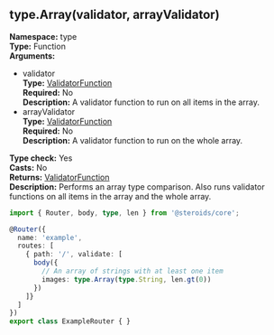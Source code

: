 ## type.Array(validator, arrayValidator)

**Namespace:** type  
**Type:** Function  
**Arguments:**
  - validator  
    **Type:** [ValidatorFunction](../router-decorator/routedefinition/validationrule/validatorfunction)  
    **Required:** No  
    **Description:** A validator function to run on all items in the array.
  - arrayValidator  
    **Type:** [ValidatorFunction](../router-decorator/routedefinition/validationrule/validatorfunction)  
    **Required:** No  
    **Description:** A validator function to run on the whole array.

**Type check:** Yes  
**Casts:** No  
**Returns:** [ValidatorFunction](../router-decorator/routedefinition/validationrule/validatorfunction)  
**Description:** Performs an array type comparison. Also runs validator functions on all items in the array and the whole array.

```ts
import { Router, body, type, len } from '@steroids/core';

@Router({
  name: 'example',
  routes: [
    { path: '/', validate: [
      body({
        // An array of strings with at least one item
        images: type.Array(type.String, len.gt(0))
      })
    ]}
  ]
})
export class ExampleRouter { }
```
